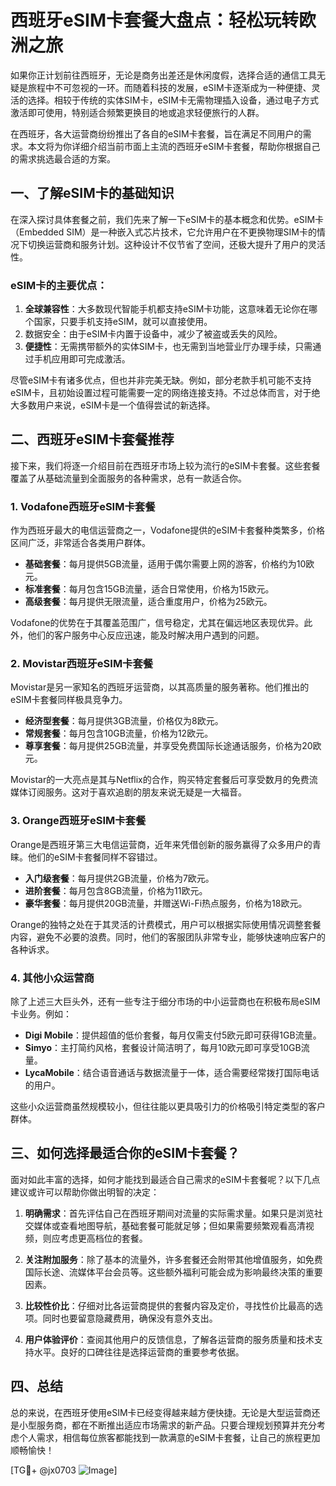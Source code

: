 # 西班牙eSIM卡套餐大盘点：轻松玩转欧洲之旅

如果你正计划前往西班牙，无论是商务出差还是休闲度假，选择合适的通信工具无疑是旅程中不可忽视的一环。而随着科技的发展，eSIM卡逐渐成为一种便捷、灵活的选择。相较于传统的实体SIM卡，eSIM卡无需物理插入设备，通过电子方式激活即可使用，特别适合频繁更换目的地或追求轻便旅行的人群。

在西班牙，各大运营商纷纷推出了各自的eSIM卡套餐，旨在满足不同用户的需求。本文将为你详细介绍当前市面上主流的西班牙eSIM卡套餐，帮助你根据自己的需求挑选最合适的方案。

## 一、了解eSIM卡的基础知识

在深入探讨具体套餐之前，我们先来了解一下eSIM卡的基本概念和优势。eSIM卡（Embedded SIM）是一种嵌入式芯片技术，它允许用户在不更换物理SIM卡的情况下切换运营商和服务计划。这种设计不仅节省了空间，还极大提升了用户的灵活性。

### eSIM卡的主要优点：
1. **全球兼容性**：大多数现代智能手机都支持eSIM卡功能，这意味着无论你在哪个国家，只要手机支持eSIM，就可以直接使用。
2. 数据安全：由于eSIM卡内置于设备中，减少了被盗或丢失的风险。
3. **便捷性**：无需携带额外的实体SIM卡，也无需到当地营业厅办理手续，只需通过手机应用即可完成激活。

尽管eSIM卡有诸多优点，但也并非完美无缺。例如，部分老款手机可能不支持eSIM卡，且初始设置过程可能需要一定的网络连接支持。不过总体而言，对于绝大多数用户来说，eSIM卡是一个值得尝试的新选择。

## 二、西班牙eSIM卡套餐推荐

接下来，我们将逐一介绍目前在西班牙市场上较为流行的eSIM卡套餐。这些套餐覆盖了从基础流量到全面服务的各种需求，总有一款适合你。

### 1. Vodafone西班牙eSIM卡套餐

作为西班牙最大的电信运营商之一，Vodafone提供的eSIM卡套餐种类繁多，价格区间广泛，非常适合各类用户群体。

- **基础套餐**：每月提供5GB流量，适用于偶尔需要上网的游客，价格约为10欧元。
- **标准套餐**：每月包含15GB流量，适合日常使用，价格为15欧元。
- **高级套餐**：每月提供无限流量，适合重度用户，价格为25欧元。

Vodafone的优势在于其覆盖范围广，信号稳定，尤其在偏远地区表现优异。此外，他们的客户服务中心反应迅速，能及时解决用户遇到的问题。

### 2. Movistar西班牙eSIM卡套餐

Movistar是另一家知名的西班牙运营商，以其高质量的服务著称。他们推出的eSIM卡套餐同样极具竞争力。

- **经济型套餐**：每月提供3GB流量，价格仅为8欧元。
- **常规套餐**：每月包含10GB流量，价格为12欧元。
- **尊享套餐**：每月提供25GB流量，并享受免费国际长途通话服务，价格为20欧元。

Movistar的一大亮点是其与Netflix的合作，购买特定套餐后可享受数月的免费流媒体订阅服务。这对于喜欢追剧的朋友来说无疑是一大福音。

### 3. Orange西班牙eSIM卡套餐

Orange是西班牙第三大电信运营商，近年来凭借创新的服务赢得了众多用户的青睐。他们的eSIM卡套餐同样不容错过。

- **入门级套餐**：每月提供2GB流量，价格为7欧元。
- **进阶套餐**：每月包含8GB流量，价格为11欧元。
- **豪华套餐**：每月提供20GB流量，并赠送Wi-Fi热点服务，价格为18欧元。

Orange的独特之处在于其灵活的计费模式，用户可以根据实际使用情况调整套餐内容，避免不必要的浪费。同时，他们的客服团队非常专业，能够快速响应客户的各种诉求。

### 4. 其他小众运营商

除了上述三大巨头外，还有一些专注于细分市场的中小运营商也在积极布局eSIM卡业务。例如：

- **Digi Mobile**：提供超值的低价套餐，每月仅需支付5欧元即可获得1GB流量。
- **Simyo**：主打简约风格，套餐设计简洁明了，每月10欧元即可享受10GB流量。
- **LycaMobile**：结合语音通话与数据流量于一体，适合需要经常拨打国际电话的用户。

这些小众运营商虽然规模较小，但往往能以更具吸引力的价格吸引特定类型的客户群体。

## 三、如何选择最适合你的eSIM卡套餐？

面对如此丰富的选择，如何才能找到最适合自己需求的eSIM卡套餐呢？以下几点建议或许可以帮助你做出明智的决定：

1. **明确需求**：首先评估自己在西班牙期间对流量的实际需求量。如果只是浏览社交媒体或查看地图导航，基础套餐可能就足够；但如果需要频繁观看高清视频，则应考虑更高档位的套餐。

2. **关注附加服务**：除了基本的流量外，许多套餐还会附带其他增值服务，如免费国际长途、流媒体平台会员等。这些额外福利可能会成为影响最终决策的重要因素。

3. **比较性价比**：仔细对比各运营商提供的套餐内容及定价，寻找性价比最高的选项。同时也要留意隐藏费用，确保没有意外支出。

4. **用户体验评价**：查阅其他用户的反馈信息，了解各运营商的服务质量和技术支持水平。良好的口碑往往是选择运营商的重要参考依据。

## 四、总结

总的来说，在西班牙使用eSIM卡已经变得越来越方便快捷。无论是大型运营商还是小型服务商，都在不断推出适应市场需求的新产品。只要合理规划预算并充分考虑个人需求，相信每位旅客都能找到一款满意的eSIM卡套餐，让自己的旅程更加顺畅愉快！

[TG💪+ @jx0703 ![Image](https://github.com/user-attachments/assets/dbca1d08-cadb-493c-b0ec-ad6f7a83f270)]